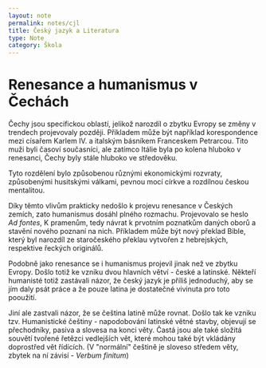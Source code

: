 ```yaml
---
layout: note
permalink: notes/cjl
title: Český jazyk a Literatura
type: Note
category: Škola
---
```


# Renesance a humanismus v Čechách

Čechy jsou specifickou oblastí, jelikož narozdíl o zbytku Evropy se změny v trendech projevovaly později. Příkladem může být například korespondence mezi císařem Karlem IV. a italským básníkem Franceskem Petrarcou. Tito muži byli časoví současníci, ale zatímco Itálie byla po kolena hluboko v renesanci, Čechy byly stále hluboko ve středověku.

Tyto rozdělení bylo způsobenou různými ekonomickými rozvraty, způsobenými husitskými válkami, pevnou mocí církve a rozdílnou českou mentalitou.

Díky těmto vlivům prakticky nedošlo k projevu renesance v Českých zemích, zato humanismus dosáhl plného rozmachu. Projevovalo se heslo *Ad fontes*, K pramenům, tedy návrat k prvotním poznatkům daných oborů a stavění nového poznaní na nich. Příkladem může být nový překlad Bible, který byl narozdíl ze staročeského překlau vytvořen z hebrejských, respektive řeckých originálů.

Podobně jako renesance se i humanismus projevil jinak než ve zbytku Evropy. Došlo totiž ke vzniku dvou hlavních větví - české a latinské. Někteří humanisté totiž zastávali názor, že český jazyk je příliš jednoduchý, aby se jím daly psát práce a že pouze latina je dostatečné vivinuta pro toto pooužití.

Jiní ale zastvali názor, že se čeština latině může rovnat. Došlo tak ke vzniku tzv. Humanistické češtiny - napodobování latinské větné stavby, objevují se přechodníky, pasiva a slovesa na konci věty. Častá jsou ale také složitá souvětí tvořené řetězci vedlejších vět, které mohou také být vkládány doprostřed vět řídících. (V "normální" češtině je sloveso středem věty, zbytek na ní závisí - *Verbum finitum*)
